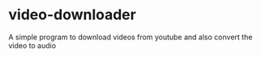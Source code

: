 # video-downloader
A simple program to download videos from youtube and also convert the video to audio
